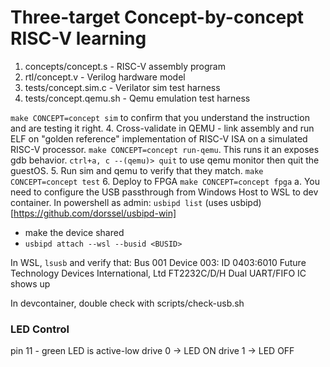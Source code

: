 # Three-target Concept-by-concept RISC-V learning
1. concepts/concept.s - RISC-V assembly program
2. rtl/concept.v - Verilog hardware model
3. tests/concept.sim.c - Verilator sim test harness
4. tests/concept.qemu.sh - Qemu emulation test harness

`make CONCEPT=concept sim` to confirm that you understand the instruction and are testing it right.
4. Cross-validate in QEMU - link assembly and run ELF on "golden reference" implementation of RISC-V ISA on a simulated RISC-V processor. 
`make CONCEPT=concept run-qemu`. This runs it an exposes gdb behavior.
`ctrl+a, c --(qemu)> quit` to use qemu monitor then quit the guestOS.
5. Run sim and qemu to verify that they match.
`make CONCEPT=concept test`
6. Deploy to FPGA
`make CONCEPT=concept fpga`
a. You need to configure the USB passthrough from Windows Host to WSL to dev container.
In powershell as admin: `usbipd list` (uses usbipd)[https://github.com/dorssel/usbipd-win]
- make the device shared
- `usbipd attach --wsl --busid <BUSID>`

In WSL, `lsusb` and verify that:
Bus 001 Device 003: ID 0403:6010 Future Technology Devices International, Ltd FT2232C/D/H Dual UART/FIFO IC
shows up

In devcontainer, double check with scripts/check-usb.sh


### LED Control
pin 11 - green LED is active-low 
drive 0 → LED ON
drive 1 → LED OFF


